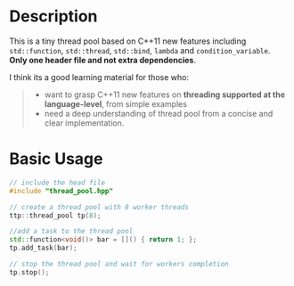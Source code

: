 # Description
This is a tiny thread pool based on  C++11 new features including `std::function`, `std::thread`, `std::bind`, `lambda` and `condition_variable`. **Only one header file and not extra dependencies**.

I think its a good learning material for those who: 
> * want to grasp C++11 new features on **threading supported at the language-level**, from simple examples 
> * need a deep understanding of thread pool from a concise and clear implementation.

# Basic Usage
```C++
// include the head file
#include "thread_pool.hpp" 

// create a thread pool with 8 worker threads
ttp::thread_pool tp(8);

//add a task to the thread pool
std::function<void()> bar = []() { return 1; };
tp.add_task(bar);

// stop the thread pool and wait for workers completion
tp.stop();
```

